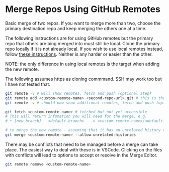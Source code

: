 # Merge Repos Using GitHub Remotes

Basic merge of two repos. If you want to merge more than two, choose the primary destination repo and keep merging the others one at a time.

The following instructions are for using GitHub remotes but the primary repo that others are bing merged into must still be local. Clone the primary repo locally if it is not already local. If you wish to use local remotes instead, follow [these instructions](https://github.com/pablisch/merge-repositories/blob/main/main.md). Neither is any harder or easier than the other.

NOTE: the only difference in using local remotes is the target when adding the new remote.

The following assumes https as cloning commmand. SSH may work too but I have not tested that.

```bash
git remote -v # will show remotes, fetch and push (optional step)
git remote add <custom-remote-name> <second-repo-url>.git # this is the same as the HTTPS cloning code
git remote -v # should now show additional remotes, fetch and push (optional step)

git fetch <custom-remote-name> # fetched but not yet accessible
# This will return infomation you will need for the merge, e.g.
# * [new branch]   <default-branch>   -> <custom-remote-name>/<default-branch>

# to merge the new remote - assuming that it has an unrelated history to the original remote
git merge <custom-remote-name> --allow-unrelated-histories
```

There may be conflicts that need to be managed before a merge can take place. The easiest way to deal with these is in VSCode. Clicking on the files with conflicts will lead to options to accept or resolve in the Merge Editor.

```bash
git remote remove <custom-remote-name>
```
